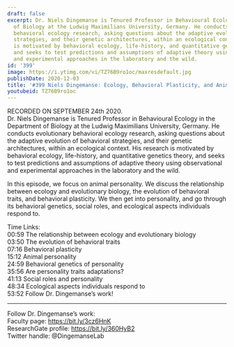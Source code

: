 ```yaml
---
draft: false
excerpt: Dr. Niels Dingemanse is Tenured Professor in Behavioural Ecology in the Department
  of Biology at the Ludwig Maximilians University, Germany. He conducts evolutionary
  behavioral ecology research, asking questions about the adaptive evolution of behavioral
  strategies, and their genetic architectures, within an ecological context. His research
  is motivated by behavioral ecology, life-history, and quantitative genetics theory,
  and seeks to test predictions and assumptions of adaptive theory using observational
  and experimental approaches in the laboratory and the wild.
id: '399'
image: https://i.ytimg.com/vi/TZ76B9ro1oc/maxresdefault.jpg
publishDate: 2020-12-03
title: '#399 Niels Dingemanse: Ecology, Behavioral Plasticity, and Animal Personality'
youtubeid: TZ76B9ro1oc
---
```

RECORDED ON SEPTEMBER 24th 2020.  
Dr. Niels Dingemanse is Tenured Professor in Behavioural Ecology in the Department of Biology at the Ludwig Maximilians University, Germany. He conducts evolutionary behavioral ecology research, asking questions about the adaptive evolution of behavioral strategies, and their genetic architectures, within an ecological context. His research is motivated by behavioral ecology, life-history, and quantitative genetics theory, and seeks to test predictions and assumptions of adaptive theory using observational and experimental approaches in the laboratory and the wild.

In this episode, we focus on animal personality. We discuss the relationship between ecology and evolutionary biology, the evolution of behavioral traits, and behavioral plasticity. We then get into personality, and go through its behavioral genetics, social roles, and ecological aspects individuals respond to.

Time Links:  
00:59  The relationship between ecology and evolutionary biology  
03:50  The evolution of behavioral traits  
07:16  Behavioral plasticity  
15:12  Animal personality  
24:59  Behavioral genetics of personality  
35:56  Are personality traits adaptations?  
41:13  Social roles and personality  
48:34  Ecological aspects individuals respond to  
53:52  Follow Dr. Dingemanse’s work!

---

Follow Dr. Dingemanse’s work:  
Faculty page: https://bit.ly/3cz6HnK  
ResearchGate profile: https://bit.ly/360HyB2  
Twitter handle: @DingemanseLab
